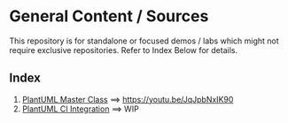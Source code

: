 # General Content / Sources
This repository is for standalone or focused demos / labs which might not require exclusive repositories. Refer to Index Below for details.

## Index
1. [PlantUML Master Class](https://github.com/letsdocoding/youtube-content-sources/tree/main/plantuml)  ==> https://youtu.be/JqJpbNxIK90
2. [PlantUML CI Integration](https://github.com/letsdocoding/youtube-content-sources/tree/main/plantuml_ci) ==> WIP
